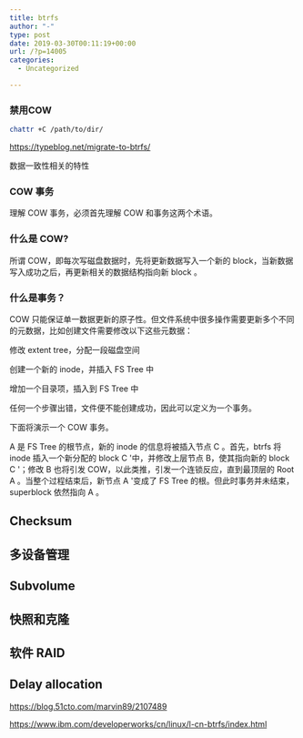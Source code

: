 ```yaml
---
title: btrfs
author: "-"
type: post
date: 2019-03-30T00:11:19+00:00
url: /?p=14005
categories:
  - Uncategorized

---
```

### 禁用COW

```bash
chattr +C /path/to/dir/
```

https://typeblog.net/migrate-to-btrfs/

数据一致性相关的特性

### COW 事务

理解 COW 事务，必须首先理解 COW 和事务这两个术语。

### 什么是 COW?

所谓 COW，即每次写磁盘数据时，先将更新数据写入一个新的 block，当新数据写入成功之后，再更新相关的数据结构指向新 block 。

### 什么是事务？

COW 只能保证单一数据更新的原子性。但文件系统中很多操作需要更新多个不同的元数据，比如创建文件需要修改以下这些元数据：

修改 extent tree，分配一段磁盘空间
  
创建一个新的 inode，并插入 FS Tree 中
  
增加一个目录项，插入到 FS Tree 中
  
任何一个步骤出错，文件便不能创建成功，因此可以定义为一个事务。

下面将演示一个 COW 事务。

A 是 FS Tree 的根节点，新的 inode 的信息将被插入节点 C 。首先，btrfs 将 inode 插入一个新分配的 block C '中，并修改上层节点 B，使其指向新的 block C '；修改 B 也将引发 COW，以此类推，引发一个连锁反应，直到最顶层的 Root A 。当整个过程结束后，新节点 A '变成了 FS Tree 的根。但此时事务并未结束，superblock 依然指向 A 。

## Checksum

## 多设备管理

## Subvolume

## 快照和克隆

## 软件 RAID

## Delay allocation

https://blog.51cto.com/marvin89/2107489

https://www.ibm.com/developerworks/cn/linux/l-cn-btrfs/index.html